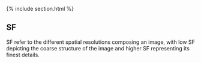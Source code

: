 {% include section.html %}
## SF
SF refer to the different spatial resolutions composing an image, with low SF depicting the coarse structure of the image and higher SF representing its finest details.
